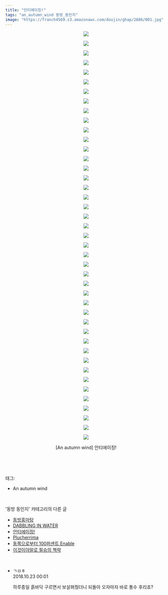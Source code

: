 ```yaml
---
title: "안티에이징!"
tags: "an_autumn_wind 동방_동인지"
image: "https://franch4569.s3.amazonaws.com/doujin/ghap/2886/001.jpg"
---
```

<div class="article">
<p style="text-align: center; clear: none; float: none;"><img src="{{ site.imgserver2 }}/ghap/2886/001.jpg"/></p>
<p style="text-align: center; clear: none; float: none;"><img src="{{ site.imgserver2 }}/ghap/2886/002.jpg"/></p>
<p style="text-align: center; clear: none; float: none;"><img src="{{ site.imgserver2 }}/ghap/2886/003.jpg"/></p>
<p style="text-align: center; clear: none; float: none;"><img src="{{ site.imgserver2 }}/ghap/2886/004.jpg"/></p>
<p style="text-align: center; clear: none; float: none;"><img src="{{ site.imgserver2 }}/ghap/2886/005.jpg"/></p>
<p style="text-align: center; clear: none; float: none;"><img src="{{ site.imgserver2 }}/ghap/2886/006.jpg"/></p>
<p style="text-align: center; clear: none; float: none;"><img src="{{ site.imgserver2 }}/ghap/2886/007.jpg"/></p>
<p style="text-align: center; clear: none; float: none;"><img src="{{ site.imgserver2 }}/ghap/2886/008.jpg"/></p>
<p style="text-align: center; clear: none; float: none;"><img src="{{ site.imgserver2 }}/ghap/2886/009.jpg"/></p>
<p style="text-align: center; clear: none; float: none;"><img src="{{ site.imgserver2 }}/ghap/2886/010.jpg"/></p>
<p style="text-align: center; clear: none; float: none;"><img src="{{ site.imgserver2 }}/ghap/2886/011.jpg"/></p>
<p style="text-align: center; clear: none; float: none;"><img src="{{ site.imgserver2 }}/ghap/2886/012.jpg"/></p>
<p style="text-align: center; clear: none; float: none;"><img src="{{ site.imgserver2 }}/ghap/2886/013.jpg"/></p>
<p style="text-align: center; clear: none; float: none;"><img src="{{ site.imgserver2 }}/ghap/2886/014.jpg"/></p>
<p style="text-align: center; clear: none; float: none;"><img src="{{ site.imgserver2 }}/ghap/2886/015.jpg"/></p>
<p style="text-align: center; clear: none; float: none;"><img src="{{ site.imgserver2 }}/ghap/2886/016.jpg"/></p>
<p style="text-align: center; clear: none; float: none;"><img src="{{ site.imgserver2 }}/ghap/2886/017.jpg"/></p>
<p style="text-align: center; clear: none; float: none;"><img src="{{ site.imgserver2 }}/ghap/2886/018.jpg"/></p>
<p style="text-align: center; clear: none; float: none;"><img src="{{ site.imgserver2 }}/ghap/2886/019.jpg"/></p>
<p style="text-align: center; clear: none; float: none;"><img src="{{ site.imgserver2 }}/ghap/2886/020.jpg"/></p>
<p style="text-align: center; clear: none; float: none;"><img src="{{ site.imgserver2 }}/ghap/2886/021.jpg"/></p>
<p style="text-align: center; clear: none; float: none;"><img src="{{ site.imgserver2 }}/ghap/2886/022.jpg"/></p>
<p style="text-align: center; clear: none; float: none;"><img src="{{ site.imgserver2 }}/ghap/2886/023.jpg"/></p>
<p style="text-align: center; clear: none; float: none;"><img src="{{ site.imgserver2 }}/ghap/2886/024.jpg"/></p>
<p style="text-align: center; clear: none; float: none;"><img src="{{ site.imgserver2 }}/ghap/2886/025.jpg"/></p>
<p style="text-align: center; clear: none; float: none;"><img src="{{ site.imgserver2 }}/ghap/2886/026.jpg"/></p>
<p style="text-align: center; clear: none; float: none;"><img src="{{ site.imgserver2 }}/ghap/2886/027.jpg"/></p>
<p style="text-align: center; clear: none; float: none;"><img src="{{ site.imgserver2 }}/ghap/2886/028.jpg"/></p>
<p style="text-align: center; clear: none; float: none;"><img src="{{ site.imgserver2 }}/ghap/2886/029.jpg"/></p>
<p style="text-align: center; clear: none; float: none;"><img src="{{ site.imgserver2 }}/ghap/2886/030.jpg"/></p>
<p style="text-align: center; clear: none; float: none;"><img src="{{ site.imgserver2 }}/ghap/2886/031.jpg"/></p>
<p style="text-align: center; clear: none; float: none;"><img src="{{ site.imgserver2 }}/ghap/2886/032.jpg"/></p>
<p style="text-align: center; clear: none; float: none;"><img src="{{ site.imgserver2 }}/ghap/2886/033.jpg"/></p>
<p style="text-align: center; clear: none; float: none;"><img src="{{ site.imgserver2 }}/ghap/2886/034.jpg"/></p>
<p style="text-align: center; clear: none; float: none;"><img src="{{ site.imgserver2 }}/ghap/2886/035.jpg"/></p>
<p style="text-align: center; clear: none; float: none;"><img src="{{ site.imgserver2 }}/ghap/2886/036.jpg"/></p>
<p style="text-align: center; clear: none; float: none;"><img src="{{ site.imgserver2 }}/ghap/2886/037.jpg"/></p>
<p style="text-align: center; clear: none; float: none;"><img src="{{ site.imgserver2 }}/ghap/2886/038.jpg"/></p>
<p style="text-align: center; clear: none; float: none;"><img src="{{ site.imgserver2 }}/ghap/2886/039.jpg"/></p>
<p style="text-align: center; clear: none; float: none;"><img src="{{ site.imgserver2 }}/ghap/2886/040.jpg"/></p>
<p style="text-align: center; clear: none; float: none;"><img src="{{ site.imgserver2 }}/ghap/2886/041.jpg"/></p>
<p style="text-align: center; clear: none; float: none;"><img src="{{ site.imgserver2 }}/ghap/2886/042.jpg"/></p>
<p style="text-align: center; clear: none; float: none;"><img src="{{ site.imgserver2 }}/ghap/2886/043.jpg"/></p>
<p style="text-align: center; clear: none; float: none;">[An autumn wind] 안티에이징!</p>
<p><br/></p>
</div><br/>
<div class="tagTrail">
<p>태그: </p>
<ul>
<li>An autumn wind</li>
</ul>
</div><br/>
<div class="another">
<p>'동방 동인지' 카테고리의 다른 글</p>
<ul>
<li><a href="/ghap_2889">동방홍마탕</a></li>
<li><a href="/ghap_2887">DABBLING IN WATER</a></li>
<li><a href="/ghap_2886">안티에이징!</a></li>
<li><a href="/ghap_2885">Plucherrima</a></li>
<li><a href="/ghap_2884">동쪽으로부터 100퍼센트 Enable</a></li>
<li><a href="/ghap_2883">이것이야말로 필승의 책략</a></li>
</ul>
</div><br/>
<div class="cb_module cb_fluid">
<div class="cb_wrt cb_profile">
<div class="comment">
<ul>
<li class="cb_thumb_off" id="comment15359957">
<div class="cb_comment_area">
<div class="cb_info_area">
<div class="cb_section">
<span class="cb_nick_name">ㄱㅁㅎ</span>
</div>
<div class="cb_section">
<span class="cb_date">2018.10.23 00:01 </span>
</div>
</div>
<div class="cb_dsc_comment">
<p class="cb_dsc">
											하루종일 흙바닥 구르면서 보살펴줬더니 되돌아 오자마자 바로 통수 후리죠?
										</p>
</div>
</div></li>
</ul>
</div>
</div><!-- commentList close -->
</div><br/>
